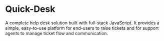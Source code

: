 # Quick-Desk
A complete help desk solution built with full-stack JavaScript. It provides a simple, easy-to-use platform for end-users to raise tickets and for support agents to manage ticket flow and communication.
